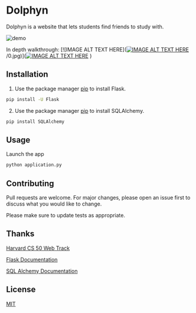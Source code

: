 # Dolphyn
Dolphyn is a website that lets students find friends to study with.

![demo](https://user-images.githubusercontent.com/56772737/90968078-23369700-e49d-11ea-8ac3-bc389ad5c15c.gif)

In depth walkthrough:
[![IMAGE ALT TEXT HERE]([![IMAGE ALT TEXT HERE](https://img.youtube.com/vi/YOUTUBE_VIDEO_ID_HERE/0.jpg)](https://www.youtube.com/watch?v=YOUTUBE_VIDEO_ID_HERE)
/0.jpg)]([![IMAGE ALT TEXT HERE](https://img.youtube.com/vi/YOUTUBE_VIDEO_ID_HERE/0.jpg)](https://www.youtube.com/watch?v=YOUTUBE_VIDEO_ID_HERE)
)


## Installation

1. Use the package manager [pip](https://pypi.org/project/SQLAlchemy/) to install Flask.

```bash
pip install -U Flask
``` 

2. Use the package manager [pip](https://pypi.org/project/SQLAlchemy/) to install SQLAlchemy.

```bash
pip install SQLAlchemy
```

## Usage

Launch the app
```bash
python application.py
```

## Contributing
Pull requests are welcome. For major changes, please open an issue first to discuss what you would like to change.

Please make sure to update tests as appropriate.

## Thanks
[Harvard CS 50 Web Track](https://cs50.harvard.edu/x/2020/tracks/web/)

[Flask Documentation](https://flask.palletsprojects.com/en/1.1.x/)

[SQL Alchemy Documentation](https://www.sqlalchemy.org/)

## License
[MIT](https://choosealicense.com/licenses/mit/)

